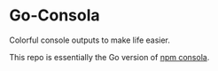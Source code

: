 # Go-Consola
Colorful console outputs to make life easier.

This repo is essentially the Go version of [npm consola](https://www.npmjs.com/package/consola).


